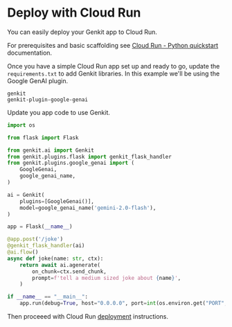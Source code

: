 # Deploy with Cloud Run

You can easily deploy your Genkit app to Cloud Run.

For prerequisites and basic scaffolding see [Cloud Run - Python quickstart](https://cloud.google.com/run/docs/quickstarts/build-and-deploy/deploy-python-service#before-you-begin) documentation.

Once you have a simple Cloud Run app set up and ready to go, update the `requirements.txt` to add Genkit libraries. In this example we'll be using the Google GenAI plugin.

```
genkit
genkit-plugin-google-genai
```

Update you app code to use Genkit.

```python
import os

from flask import Flask

from genkit.ai import Genkit
from genkit.plugins.flask import genkit_flask_handler
from genkit.plugins.google_genai import (
    GoogleGenai,
    google_genai_name,
)

ai = Genkit(
    plugins=[GoogleGenai()],
    model=google_genai_name('gemini-2.0-flash'),
)

app = Flask(__name__)

@app.post('/joke')
@genkit_flask_handler(ai)
@ai.flow()
async def joke(name: str, ctx):
    return await ai.agenerate(
        on_chunk=ctx.send_chunk,
        prompt=f'tell a medium sized joke about {name}',
    )

if __name__ == "__main__":
    app.run(debug=True, host="0.0.0.0", port=int(os.environ.get("PORT", 8080)))
```

Then proceeed with Cloud Run [deployment](https://cloud.google.com/run/docs/quickstarts/build-and-deploy/deploy-python-service#deploy) instructions.